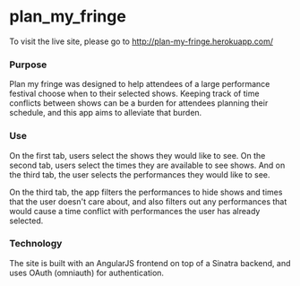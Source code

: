 plan_my_fringe
==============

To visit the live site, please go to http://plan-my-fringe.herokuapp.com/

### Purpose

Plan my fringe was designed to help attendees of a large performance 
festival choose when to their selected shows. Keeping track of time conflicts between 
shows can be a burden for attendees planning their schedule, and this app aims 
to alleviate that burden.

### Use

On the first tab, users select the shows they would like to see. On the second tab, 
users select the times they are available to see shows. And on the third tab, the user 
selects the performances they would like to see.

On the third tab, the app filters the performances to hide shows and times that the user 
doesn't care about, and also filters out any performances that would cause a time 
conflict with performances the user has already selected.

### Technology

The site is built with an AngularJS frontend on top of a Sinatra backend, and uses 
OAuth (omniauth) for authentication.
